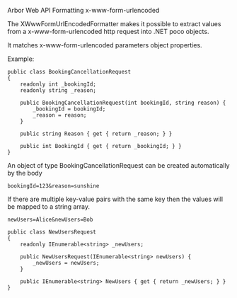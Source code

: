 Arbor Web API Formatting x-www-form-urlencoded

The XWwwFormUrlEncodedFormatter makes it possible to extract values from a x-www-form-urlencoded http request into .NET poco objects.

It matches x-www-form-urlencoded parameters object properties. 

Example: 

    public class BookingCancellationRequest
    {
        readonly int _bookingId;
        readonly string _reason;

        public BookingCancellationRequest(int bookingId, string reason) {
            _bookingId = bookingId;
            _reason = reason;
        }
        
        public string Reason { get { return _reason; } }

        public int BookingId { get { return _bookingId; } }
    }

An object of type BookingCancellationRequest can be created automatically by the body

    bookingId=123&reason=sunshine

If there are multiple key-value pairs with the same key then the values will be mapped to a string array.

    newUsers=Alice&newUsers=Bob

    public class NewUsersRequest
    {
        readonly IEnumerable<string> _newUsers;

        public NewUsersRequest(IEnumerable<string> newUsers) {
            _newUsers = newUsers;
        }
        
        public IEnumerable<string> NewUsers { get { return _newUsers; } }
    }
